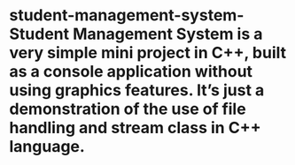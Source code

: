 # student-management-system- Student Management System is a very simple mini project in C++, built as a console application without using graphics features. It’s just a demonstration of the use of file handling and stream class in C++ language.

